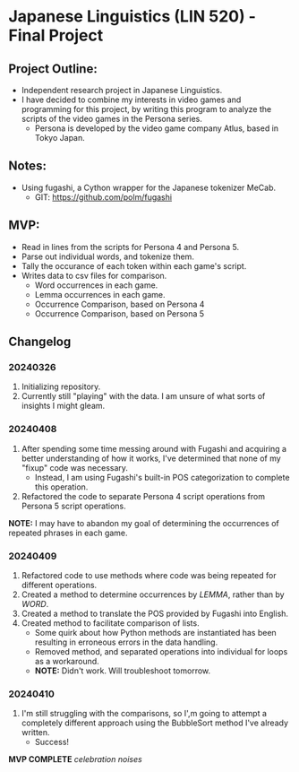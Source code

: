 # Japanese Linguistics (LIN 520) - Final Project


## Project Outline:
- Independent research project in Japanese Linguistics.
- I have decided to combine my interests in video games and programming for this project, by writing this program to analyze the scripts of the video games in the Persona series.
    - Persona is developed by the video game company Atlus, based in Tokyo Japan.


## Notes:
- Using fugashi, a Cython wrapper for the Japanese tokenizer MeCab.
    - GIT: https://github.com/polm/fugashi


## MVP:
- Read in lines from the scripts for Persona 4 and Persona 5.
- Parse out individual words, and tokenize them.
- Tally the occurance of each token within each game's script.
- Writes data to csv files for comparison.
    - Word occurrences in each game.
    - Lemma occurrences in each game.
    - Occurrence Comparison, based on Persona 4
    - Occurrence Comparison, based on Persona 5


## Changelog

### 20240326
1) Initializing repository.
2) Currently still "playing" with the data. I am unsure of what sorts of insights I might gleam.


### 20240408
1) After spending some time messing around with Fugashi and acquiring a better understanding of how it works, I've determined that none of my "fixup" code was necessary.
    - Instead, I am using Fugashi's built-in POS categorization to complete this operation.
2) Refactored the code to separate Persona 4 script operations from Persona 5 script operations.

**NOTE:** I may have to abandon my goal of determining the occurrences of repeated phrases in each game.


### 20240409
1) Refactored code to use methods where code was being repeated for different operations.
2) Created a method to determine occurrences by *LEMMA*, rather than by *WORD*.
3) Created a method to translate the POS provided by Fugashi into English.
4) Created method to facilitate comparison of lists.
    - Some quirk about how Python methods are instantiated has been resulting in erroneous errors in the data handling.
    - Removed method, and separated operations into individual for loops as a workaround.
    - **NOTE:** Didn't work. Will troubleshoot tomorrow.

### 20240410
1) I'm still struggling with the comparisons, so I',m going to attempt a completely different approach using the BubbleSort method I've already written.
    - Success!

**MVP COMPLETE** *celebration noises*